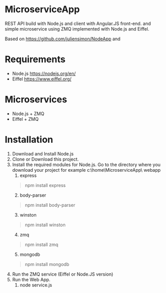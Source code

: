 # MicroserviceApp

REST API build with Node.js and client with Angular.JS front-end.
and simple microservice using ZMQ implemented with Node.js and Eiffel.

Based on https://github.com/juliensimon/NodeApp and 

# Requirements

 * Node.js https://nodejs.org/en/
 * Eiffel  https://www.eiffel.org/
 
# Microservices
 * Node.js + ZMQ 
 * Eiffel + ZMQ


# Installation

1. Download and Install Node.js
2. Clone or Download this project.
3. Install the required modules for Node.js.  Go to the directory where you download your project for example c:\home\MicroserviceApp\ webapp
   1. express
     >npm install express
   2. body-parser
     >npm install body-parser
   3. winston
     >npm install winston
   4. zmq
     >npm install zmq
   5. mongodb
     >npm install mongodb
4. Run the ZMQ service (Eiffel or Node.JS version)
5. Run the Web App.
   1. node service.js
  


